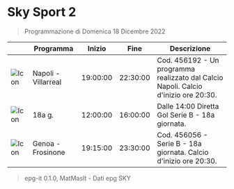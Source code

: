 # Sky Sport 2
> Programmazione di Domenica 18 Dicembre 2022

||Programma|Inizio|Fine|Descrizione|
|---|---|---|---|---|
|![Icon](https://guidatv.sky.it/uuid/3ab6ec21-5c7f-4591-afa1-efafd7ba19c3/cover?md5ChecksumParam=c0a0e372c19dd246113523ab3d7e560f)|Napoli - Villarreal|19:00:00|22:30:00|Cod. 456192 - Un programma realizzato dal Calcio Napoli. Calcio d&#039;inizio ore 20:30.
|![Icon](https://guidatv.sky.it/uuid/34ccd6b1-351d-4d3e-adf5-066503eb1c0a/cover?md5ChecksumParam=2820c2875e0255be628ab29ecd703129)|18a g.|12:00:00|16:00:00|Dalle 14:00 Diretta Gol Serie B - 18a giornata.
|![Icon](https://guidatv.sky.it/uuid/532ed0b5-c6e4-4423-98d1-900374ef2bd4/cover?md5ChecksumParam=9f62672ec2d8d49cdbb5216f24f4a5e6)|Genoa - Frosinone|19:15:00|23:30:00|Cod. 456056 - Serie B - 18a giornata. Calcio d&#039;inizio ore 20:30.



 > epg-it 0.1.0, MatMasIt - Dati epg SKY